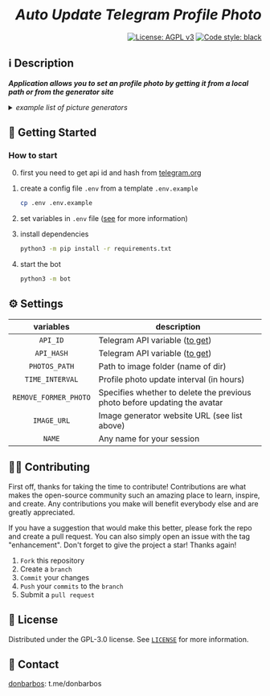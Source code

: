 <h1 align="right"><em>Auto Update Telegram Profile Photo</em></h1>

<p align="right">
<a href="https://github.com/donBarbos/telegram-bot-template/blob/main/LICENSE"><img src="https://img.shields.io/badge/License-AGPL_v3-blue.svg?style=plastic" alt="License: AGPL v3"></a>
<a href="https://github.com/psf/black"><img src="https://img.shields.io/badge/code%20style-black-000000.svg?style=plastic" alt="Code style: black"></a>
<p>

## ℹ️ Description

**_Application allows you to set an profile photo by getting it from a local path or from the generator site_**

<details>
<summary><em>example list of picture generators</em></summary>
  <ul>
    <li> https://thispersondoesnotexist.com/image </li>
    <li> https://loremflickr.com/360/360 </li>
    <li> https://placekitten.com/640/640 </li>
    <li> https://www.fillmurray.com/720/720 </li>
    <li> https://picsum.photos/1024/1024 </li>
  </ul>
</details>

## 🚀 Getting Started

### How to start

0. first you need to get api id and hash from [telegram.org](https://my.telegram.org)

1. create a config file `.env` from a template `.env.example`
    ```bash
    cp .env .env.example
    ```
2. set variables in `.env` file ([see](#%EF%B8%8F-settings) for more information)

3. install dependencies
    ```bash
    python3 -m pip install -r requirements.txt
    ```
4. start the bot
    ```bash
    python3 -m bot
    ```

## ⚙️ Settings

|       variables       | description                                                               |
| :-------------------: | ------------------------------------------------------------------------- |
|       `API_ID`        | Telegram API variable ([to get](https://my.telegram.org))                 |
|      `API_HASH`       | Telegram API variable ([to get](https://my.telegram.org))                 |
|     `PHOTOS_PATH`     | Path to image folder (name of dir)                                        |
|    `TIME_INTERVAL`    | Profile photo update interval (in hours)                                  |
| `REMOVE_FORMER_PHOTO` | Specifies whether to delete the previous photo before updating the avatar |
|      `IMAGE_URL`      | Image generator website URL (see list above)                              |
|        `NAME`         | Any name for your session                                                 |

## 👷🏾 Contributing

First off, thanks for taking the time to contribute! Contributions are what makes the open-source community such an amazing place to learn, inspire, and create. Any contributions you make will benefit everybody else and are greatly appreciated.

If you have a suggestion that would make this better, please fork the repo and create a pull request. You can also simply open an issue with the tag "enhancement". Don't forget to give the project a star! Thanks again!

1. `Fork` this repository
2. Create a `branch`
3. `Commit` your changes
4. `Push` your `commits` to the `branch`
5. Submit a `pull request`

## 📝 License

Distributed under the GPL-3.0 license. See [`LICENSE`](./LICENSE) for more information.

## 📢 Contact

[donbarbos](https://github.com/donBarbos): t.me/donbarbos
